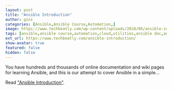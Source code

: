 ```yaml
---
layout: post
title: "Ansible Introduction"
author: gini
categories: [Ansible,Ansible Course,Automation,]
image: https://www.techbeatly.com/wp-content/uploads/2018/06/ansible-introduction-1024x576.png
tags: [ansible,ansible course,automation,cloud,utilities,ansible doc,ansible free course,ansible full course,]
ext_url: https://www.techbeatly.com/ansible-introduction/
show-avatar: true
featured: false
hidden: false
---
```


You have hundreds and thousands of online documentation and wiki pages for learning Ansible, and this is our attempt to cover Ansible in a simple...

Read ["Ansible Introduction"](https://www.techbeatly.com/ansible-introduction/).